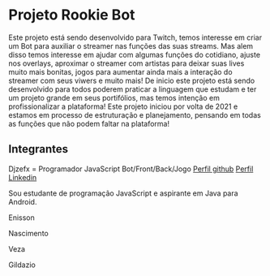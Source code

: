 
# Projeto Rookie Bot

Este projeto está sendo desenvolvido para Twitch, temos interesse em criar um Bot para auxiliar o streamer nas funções das suas streams.
Mas alem disso temos interesse em ajudar com algumas funções do cotidiano, ajuste nos overlays, aproximar o streamer com artistas para deixar suas lives muito mais bonitas, jogos para aumentar ainda mais a interação do streamer com seus viwers e muito mais!
De inicio este projeto está sendo desenvolvido para todos poderem praticar a linguagem que estudam e ter um projeto grande em seus portifólios, mas temos intenção em profissionalizar a plataforma!
Este projeto iniciou por volta de 2021 e estamos em processo de estruturação e planejamento, pensando em todas as funções que não podem faltar na plataforma!

## Integrantes

Djzefx = Programador JavaScript Bot/Front/Back/Jogo  [Perfil github](https://github.com/MesopotamiaAlpha) [Perfil Linkedin](<https://www.linkedin.com/in/jos%C3%A9-ant%C3%B4nio-le%C3%A3o-gomes-306ab2192>)

Sou estudante de programação JavaScript e aspirante em Java para Android.


Enisson

Nascimento

Veza

Gildazio
